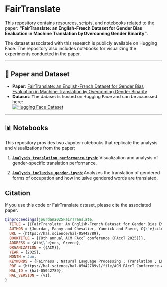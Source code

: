 # FairTranslate

This repository contains resources, scripts, and notebooks related to the paper:
**"FairTranslate: an English-French Dataset for Gender Bias Evaluation in Machine Translation by Overcoming Gender Binarity"**.

The dataset associated with this research is publicly available on Hugging Face. The repository also includes notebooks for visualizing the experiments conducted in the paper.

---

## 📄 Paper and Dataset

- **Paper**: [FairTranslate: an English-French Dataset for Gender Bias Evaluation in Machine Translation by Overcoming Gender Binarity](https://arxiv.org/abs/2504.15941)
- **Dataset**: The dataset is hosted on Hugging Face and can be accessed here:  
  [![Hugging Face Dataset](https://img.shields.io/badge/Dataset-Hugging%20Face-blue)](https://huggingface.co/datasets/Fannyjrd/FairTranslate_fr)

---

## 📊 Notebooks

This repository provides two Jupyter notebooks that replicate the analysis and visualizations from the paper:


1. [**`Analysis_translation_performance.ipynb`**:](./Analysis_translation_performance.ipynb)
   Visualization and analysis of gender-specific translation performance. 

2. [**`Analysis_inclusive_gender.ipynb`**:](Analysis_inclusive_gender.ipynb)
   Analyzes the translation of gendered forms of occupation and how inclusive gendered words are translated.


## Citation

If you use this code or FairTranslate dataset, please cite the associated paper.

```bibtex
@inproceedings{jourdan2025FairTranslate,
  TITLE = {{FairTranslate: An English-French Dataset for Gender Bias Evaluation in Machine Translation by Overcoming Gender Binarity}},
  AUTHOR = {Jourdan, Fanny and Chevalier, Yannick and Favre, C{\'e}cile},
  URL = {https://hal.science/hal-05042789},
  BOOKTITLE = {{8th annual ACM FAccT conference (FAccT 2025)}},
  ADDRESS = {Ath{\`e}nes, Greece},
  ORGANIZATION = {{ACM}},
  YEAR = {2025},
  MONTH = Jun,
  KEYWORDS = {Fairness ; Natural Language Processing ; Translation ; LLM ; Gender},
  PDF = {https://hal.science/hal-05042789v1/file/ACM_FAccT_Conference-4.pdf},
  HAL_ID = {hal-05042789},
  HAL_VERSION = {v1},
}
